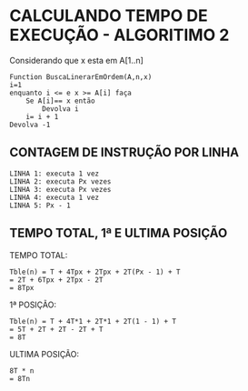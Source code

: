 # CALCULANDO TEMPO DE EXECUÇÃO - ALGORITIMO 2

Considerando que x esta em A[1..n]

```http
Function BuscaLinerarEmOrdem(A,n,x)
i=1
enquanto i <= e x >= A[i] faça
    Se A[i]== x então
        Devolva i
    i= i + 1
Devolva -1
```

## CONTAGEM DE INSTRUÇÃO POR LINHA
```http
LINHA 1: executa 1 vez
LINHA 2: executa Px vezes
LINHA 3: executa Px vezes
LINHA 4: executa 1 vez
LINHA 5: Px - 1
```

## TEMPO TOTAL, 1ª E ULTIMA POSIÇÃO

TEMPO TOTAL:
```http
Tble(n) = T + 4Tpx + 2Tpx + 2T(Px - 1) + T
= 2T + 6Tpx + 2Tpx - 2T
= 8Tpx
```

1ª POSIÇÃO: 
```http
Tble(n) = T + 4T*1 + 2T*1 + 2T(1 - 1) + T
= 5T + 2T + 2T - 2T + T
= 8T
```

ULTIMA POSIÇÃO: 
```http
8T * n
= 8Tn
```